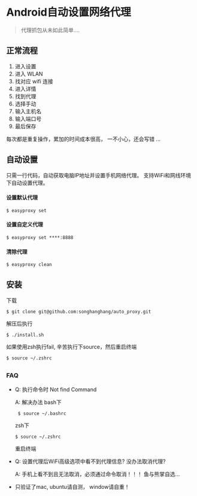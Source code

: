# Android自动设置网络代理
> 代理抓包从未如此简单....

## 正常流程

1. 进入设置
2. 进入 WLAN
3. 找对应 wifi 连接
4. 进入详情
5. 找到代理
6. 选择手动
7. 输入主机名
8. 输入端口号
9. 最后保存

每次都是重复操作，累加的时间成本很高，
一不小心，还会写错 ...

## 自动设置
只需一行代码，自动获取电脑IP地址并设置手机网络代理。
支持WiFi和网线环境下自动设置代理。

#### 设置默认代理
``` shell
$ easyproxy set
```
#### 设置自定义代理
```shell
$ easyproxy set ****:8888
```
#### 清除代理
```bash
$ easyproxy clean
```
## 安装

下载

``` shell
$ git clone git@github.com:songhanghang/auto_proxy.git
```
解压后执行
``` shell
$ ./install.sh
```
如果使用zsh执行fail, 辛苦执行下source，然后重启终端
``` shell
$ source ~/.zshrc
```

## 

### FAQ
* Q: 执行命令时 Not find Command

  A: 解决办法 
  bash下 
  
  ``` shell
   $ source ~/.bashrc
  ``` 
  zsh下 

  ``` shell
  $ source ~/.zshrc
  ```
  重启终端
* Q: 设置代理后WiFi高级选项中看不到代理信息? 没办法取消代理?

  A: 手机上看不到且无法取消，必须通过命令取消！！！ 鱼与熊掌自选...
  
* 只验证了mac, ubuntu请自测， window请自重！
